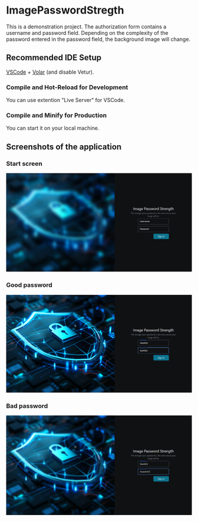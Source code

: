 # ImagePasswordStregth

This is a demonstration project. The authorization form contains a username and password field. Depending on the complexity of the password entered in the password field, the background image will change.

## Recommended IDE Setup

[VSCode](https://code.visualstudio.com/) + [Volar](https://marketplace.visualstudio.com/items?itemName=Vue.volar) (and disable Vetur).

### Compile and Hot-Reload for Development

You can use extention "Live Server" for VSCode.

### Compile and Minify for Production

You can start it on your local machine.

## Screenshots of the application
### Start screen
![Start screen](https://github.com/Neo0432/ImagePasswordStrength/raw/master/images/startScreen.png)
### Good password
![Good password](https://github.com/Neo0432/ImagePasswordStrength/raw/master/images/goodPassword.png)
### Bad password
![Bad password](https://github.com/Neo0432/ImagePasswordStrength/raw/master/images/badPassword.png)
